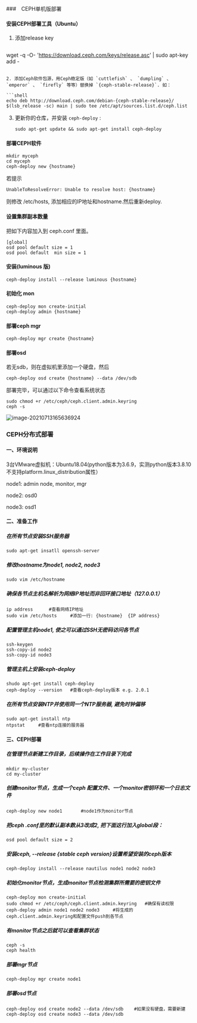 ###　CEPH单机版部署

#### 安装CEPH部署工具（Ubuntu）

1. 添加release key

   ```shell
wget -q -O- 'https://download.ceph.com/keys/release.asc' | sudo apt-key add -
   ```

2. 添加Ceph软件包源，用Ceph稳定版（如 `cuttlefish` 、 `dumpling` 、 `emperor` 、 `firefly` 等等）替换掉 `{ceph-stable-release}`. 如：

   ```shell
   echo deb http://download.ceph.com/debian-{ceph-stable-release}/ $(lsb_release -sc) main | sudo tee /etc/apt/sources.list.d/ceph.list
   ```

3. 更新你的仓库，并安装 `ceph-deploy` :

   ```shell
   sudo apt-get update && sudo apt-get install ceph-deploy
   ```

   

#### 部署CEPH软件

```shell
mkdir myceph
cd myceph
ceph-deploy new {hostname}
```

若提示

```shell
UnableToResolveError: Unable to resolve host: {hostname}
```

则修改 /etc/hosts, 添加相应的IP地址和hostname.然后重新deploy.

#### 设置集群副本数量

把如下内容加入到 ceph.conf 里面。

```shell
[global]
osd pool default size = 1
osd pool default  min size = 1 
```

#### 安装(luminous 版)

```shell
ceph-deploy install --release luminous {hostname} 
```

#### 初始化 mon

```
ceph-deploy mon create-initial
ceph-deploy admin {hostname}
```

#### 部署ceph mgr

```
ceph-deploy mgr create {hostname}
```

#### 部署osd

若无sdb，则在虚拟机里添加一个硬盘，然后

```shell
ceph-deploy osd create {hostname} --data /dev/sdb
```

部署完毕，可以通过以下命令查看系统状态

```shell
sudo chmod +r /etc/ceph/ceph.client.admin.keyring
ceph -s
```

![image-20210713165636924](C:\Users\wcy\AppData\Roaming\Typora\typora-user-images\image-20210713165636924.png)



### CEPH分布式部署

#### 一、环境说明

3台VMware虚拟机：Ubuntu18.04(python版本为3.6.9，实测python版本3.8.10不支持platform.linux_distribution属性）

node1: admin node, monitor, mgr

node2: osd0

node3: osd1

#### 二、准备工作

##### 在所有节点安装SSH服务器

```shell
sudo apt-get insatll openssh-server
```

#####  修改hostname为node1, node2, node3

```shell
sudo vim /etc/hostname
```

##### 确保各节点主机名解析为网络IP地址而非回环接口地址（127.0.0.1）

```shell
ip address      #查看网络IP地址
sudo vim /etc/hosts		#添加一行: {hostname}  {IP address}
```

##### 配置管理主机node1, 使之可以通过SSH无密码访问各节点

```shell
ssh-keygen
ssh-copy-id node2
ssh-copy-id node3
```

#####  管理主机上安装ceph-deploy

```shell
shudo apt-get install ceph-deploy
ceph-deploy --version	#查看ceph-deploy版本 e.g. 2.0.1
```

##### 在所有节点安装NTP并使用同一个NTP服务器, 避免时钟偏移

```shell
sudo apt-get install ntp
ntpstat		#查看ntp连接的服务器
```

#### 三、CEPH部署

##### 在管理节点新建工作目录，后续操作在工作目录下完成

```shell
mkdir my-cluster
cd my-cluster
```

##### 创建monitor节点，生成一个ceph 配置文件、一个monitor密钥环和一个日志文件

```shell
ceph-deploy new node1		#node1作为monitor节点
```

##### 把ceph .conf里的默认副本数从3改成2, 把下面这行加入global段：

```shell
osd pool default size = 2
```

##### 安装ceph, --release {stable ceph version}设置希望安装的ceph版本

```shell
ceph-deploy install --release nautilus node1 node2 node3
```

##### 初始化monitor节点，生成monitor节点检测集群所需要的密钥文件

```shell
ceph-deploy mon create-initial
sudo chmod +r /etc/ceph/ceph.client.admin.keyring	#确保有读权限
ceph-deploy admin node1 node2 node3		#将生成的ceph.client.admin.keyring和配置文件push到各节点
```

##### 有monitor节点之后就可以查看集群状态

```shell
ceph -s
ceph health
```

##### 部署mgr节点

```shell
ceph-deploy mgr create node1
```

##### 部署osd节点

```shell
ceph-deploy osd create node2 --data /dev/sdb	#如果没有硬盘，需要新建
ceph-deploy osd create node3 --data /dev/sdb
```











